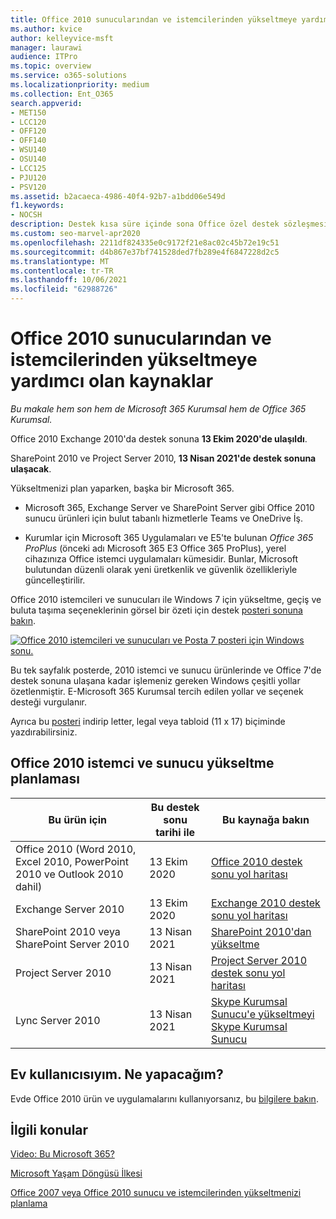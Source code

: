 ```yaml
---
title: Office 2010 sunucularından ve istemcilerinden yükseltmeye yardımcı olan kaynaklar
ms.author: kvice
author: kelleyvice-msft
manager: laurawi
audience: ITPro
ms.topic: overview
ms.service: o365-solutions
ms.localizationpriority: medium
ms.collection: Ent_O365
search.appverid:
- MET150
- LCC120
- OFF120
- OFF140
- WSU140
- OSU140
- LCC125
- PJU120
- PSV120
ms.assetid: b2acaeca-4986-40f4-92b7-a1bdd06e549d
f1.keywords:
- NOCSH
description: Destek kısa süre içinde sona Office özel destek sözleşmesi sona erdirilir ve özel destek sözleşmelerini sona erdirin, bu nedenle yükseltmeyi Office sunucu ve istemci uygulamalarından planlamaya başlayabilirsiniz.
ms.custom: seo-marvel-apr2020
ms.openlocfilehash: 2211df824335e0c9172f21e8ac02c45b72e19c51
ms.sourcegitcommit: d4b867e37bf741528ded7fb289e4f6847228d2c5
ms.translationtype: MT
ms.contentlocale: tr-TR
ms.lasthandoff: 10/06/2021
ms.locfileid: "62988726"
---
```

# <a name="resources-to-help-you-upgrade-from-office-2010-servers-and-clients"></a>Office 2010 sunucularından ve istemcilerinden yükseltmeye yardımcı olan kaynaklar

*Bu makale hem son hem de Microsoft 365 Kurumsal hem de Office 365 Kurumsal.*

Office 2010 Exchange 2010'da destek sonuna **13 Ekim 2020'de ulaşıldı**.

SharePoint 2010 ve Project Server 2010, **13 Nisan 2021'de destek sonuna ulaşacak**.

Yükseltmenizi plan yaparken, başka bir Microsoft 365.

- Microsoft 365, Exchange Server ve SharePoint Server gibi Office 2010 sunucu ürünleri için bulut tabanlı hizmetlerle Teams ve OneDrive İş.

- Kurumlar için Microsoft 365 Uygulamaları ve E5'te bulunan *Office 365 ProPlus* (önceki adı Microsoft 365 E3 Office 365 ProPlus), yerel cihazınıza Office istemci uygulamaları kümesidir. Bunlar, Microsoft bulutundan düzenli olarak yeni üretkenlik ve güvenlik özellikleriyle güncelleştirilir.

Office 2010 istemcileri ve sunucuları ile Windows 7 için yükseltme, geçiş ve buluta taşıma seçeneklerinin görsel bir özeti için destek [posteri sonuna bakın](../downloads/Office2010Windows7EndOfSupport.pdf).

[![Office 2010 istemcileri ve sunucuları ve Posta 7 posteri için Windows sonu.](../media/upgrade-from-office-2010-servers-and-products/office2010-windows7-end-of-support.png)](../downloads/Office2010Windows7EndOfSupport.pdf)

Bu tek sayfalık posterde, 2010 istemci ve sunucu ürünlerinde ve Office 7'de destek sonuna ulaşana kadar işlemeniz gereken Windows çeşitli yollar özetlenmiştir. E-Microsoft 365 Kurumsal tercih edilen yollar ve seçenek desteği vurgulanır.

Ayrıca bu [posteri](https://github.com/MicrosoftDocs/microsoft-365-docs/raw/public/microsoft-365/downloads/Office2010Windows7EndOfSupport.pdf) indirip letter, legal veya tabloid (11 x 17) biçiminde yazdırabilirsiniz.

## <a name="office-2010-client-and-server-upgrade-planning"></a>Office 2010 istemci ve sunucu yükseltme planlaması

|Bu ürün için|Bu destek sonu tarihi ile|Bu kaynağa bakın|
|---|---|---|
|Office 2010 (Word 2010, Excel 2010, PowerPoint 2010 ve Outlook 2010 dahil)|13 Ekim 2020 |[Office 2010 destek sonu yol haritası](/DeployOffice/office-2010-end-support-roadmap)|
|Exchange Server 2010|13 Ekim 2020|[Exchange 2010 destek sonu yol haritası](exchange-2010-end-of-support.md)|
|SharePoint 2010 veya SharePoint Server 2010|13 Nisan 2021|[SharePoint 2010'dan yükseltme](upgrade-from-sharepoint-2010.md)|
|Project Server 2010|13 Nisan 2021|[Project Server 2010 destek sonu yol haritası](project-server-2010-end-of-support.md)|
|Lync Server 2010|13 Nisan 2021|[Skype Kurumsal Sunucu'e yükseltmeyi Skype Kurumsal Sunucu](/skypeforbusiness/plan-your-deployment/upgrade)|

## <a name="im-a-home-user-what-do-i-do"></a>Ev kullanıcısıyım. Ne yapacağım?

Evde Office 2010 ürün ve uygulamalarını kullanıyorsanız, bu [bilgilere bakın](plan-upgrade-previous-versions-office.md#im-a-home-user-what-do-i-do).

## <a name="related-topics"></a>İlgili konular

[Video: Bu Microsoft 365?](https://support.office.com/article/847caf12-2589-452c-8aca-1c009797678b.aspx)

[Microsoft Yaşam Döngüsü İlkesi](/lifecycle/)

[Office 2007 veya Office 2010 sunucu ve istemcilerinden yükseltmenizi planlama](plan-upgrade-previous-versions-office.md)